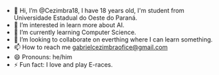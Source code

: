 - 👋 Hi, I’m @Cezimbra18, I have 18 years old, I'm student from Universidade Estadual do Oeste do Paraná.
- 👀 I’m interested in learn more about AI.
- 🌱 I’m currently learning Computer Science.
- 💞️ I’m looking to collaborate on everthing where I can learn something.
- 📫 How to reach me gabrielcezimbraofice@gmail.com
- 😄 Pronouns: he/him
- ⚡ Fun fact: I love and play E-races.

<!---
Cezimbra18/Cezimbra18 is a ✨ special ✨ repository because its `README.md` (this file) appears on your GitHub profile.
You can click the Preview link to take a look at your changes.
--->
